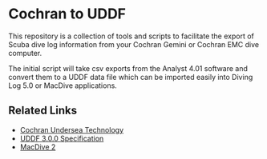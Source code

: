 # Cochran to UDDF #

This repository is a collection of tools and scripts to facilitate the export
of Scuba dive log information from your Cochran Gemini or Cochran EMC dive
computer.

The initial script will take csv exports from the Analyst 4.01 software and
convert them to a UDDF data file which can be imported easily into 
Diving Log 5.0 or MacDive applications.

## Related Links  ##

* [Cochran Undersea Technology](http://www.divecochran.com/)
* [UDDF 3.0.0 Specification](http://www.streit.cc/extern/uddf_v300/en/index.html)
* [MacDive 2](http://www.mac-dive.com/)
